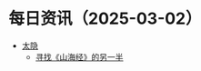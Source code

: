 ﻿# 每日资讯（2025-03-02）

- [太隐](https://wangyurui.com/feed.xml)
  - [寻找《山海经》的另一半](https://wangyurui.com/posts/tu-shuo-shan-hai-jing-gu-ben-f979a1f2)
